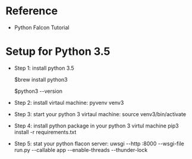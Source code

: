 # Reference
-   Python Falcon Tutorial
    
# Setup for Python 3.5

- Step 1: install python 3.5
    
    $brew install python3

    $python3 --version
    
- Step 2: install virtaul machine:
    pyvenv venv3

- Step 3: start your python 3 virtaul machine:
    source venv3/bin/activate

- Step 4: install python package in your python 3 virtul machine
    pip3 install  -r requirements.txt

- Step 5: stat your python flacon server:
    uwsgi --http :8000 --wsgi-file run.py --callable app --enable-threads  --thunder-lock
